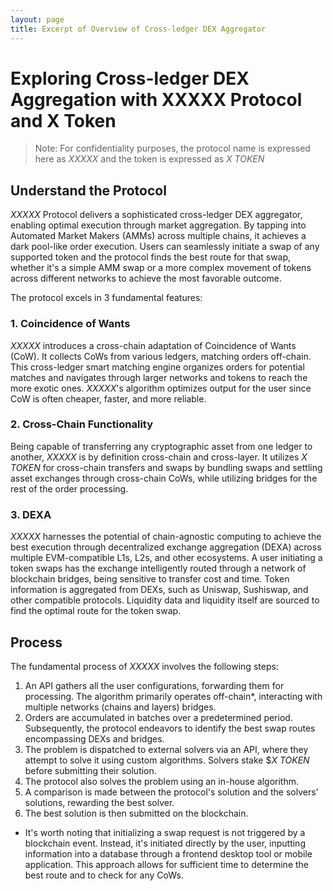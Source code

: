 ```yaml
---
layout: page
title: Excerpt of Overview of Cross-ledger DEX Aggregator
---
```


# Exploring Cross-ledger DEX Aggregation with XXXXX Protocol and X  Token

> Note: For confidentiality purposes, the protocol name is expressed here as _XXXXX_ and the token is expressed as _X TOKEN_

## Understand the Protocol

_XXXXX_ Protocol delivers a sophisticated cross-ledger DEX aggregator, enabling optimal execution through market aggregation. By tapping into Automated Market Makers (AMMs) across multiple chains, it achieves a dark pool-like order execution. Users can seamlessly initiate a swap of any supported token and the protocol finds the best route for that swap, whether it's a simple AMM swap or a more complex movement of tokens across different networks to achieve the most favorable outcome.

The protocol excels in 3 fundamental features:

### 1. Coincidence of Wants

_XXXXX_ introduces a cross-chain adaptation of Coincidence of Wants (CoW). It collects CoWs from various ledgers, matching orders off-chain. This cross-ledger smart matching engine organizes orders for potential matches and navigates through larger networks and tokens to reach the more exotic ones. _XXXXX_'s algorithm optimizes output for the user since CoW is often cheaper, faster, and more reliable.

### 2. Cross-Chain Functionality

Being capable of transferring any cryptographic asset from one ledger to another, _XXXXX_ is by definition cross-chain and cross-layer. It utilizes _X TOKEN_ for cross-chain transfers and swaps by bundling swaps and settling asset exchanges through cross-chain CoWs, while utilizing bridges for the rest of the order processing.

### 3. DEXA

_XXXXX_ harnesses the potential of chain-agnostic computing to achieve the best execution through decentralized exchange aggregation (DEXA) across multiple EVM-compatible L1s, L2s, and other ecosystems. A user initiating a token swaps has the exchange intelligently routed through a network of blockchain bridges, being sensitive to transfer cost and time. Token information is aggregated from DEXs, such as Uniswap, Sushiswap, and other compatible protocols. Liquidity data and liquidity itself are sourced to find the optimal route for the token swap.

## Process

The fundamental process of _XXXXX_ involves the following steps:

1. An API gathers all the user configurations, forwarding them for processing. The algorithm primarily operates off-chain*, interacting with multiple networks (chains and layers) bridges.
2. Orders are accumulated in batches over a predetermined period. Subsequently, the protocol endeavors to identify the best swap routes encompassing DEXs and bridges.
3. The problem is dispatched to external solvers via an API, where they attempt to solve it using custom algorithms. Solvers stake $_X TOKEN_ before submitting their solution.
4. The protocol also solves the problem using an in-house algorithm.
5. A comparison is made between the protocol's solution and the solvers' solutions, rewarding the best solver.
6. The best solution is then submitted on the blockchain.

* It's worth noting that initializing a swap request is not triggered by a blockchain event. Instead, it's initiated directly by the user, inputting information into a database through a frontend desktop tool or mobile application. This approach allows for sufficient time to determine the best route and to check for any CoWs.

